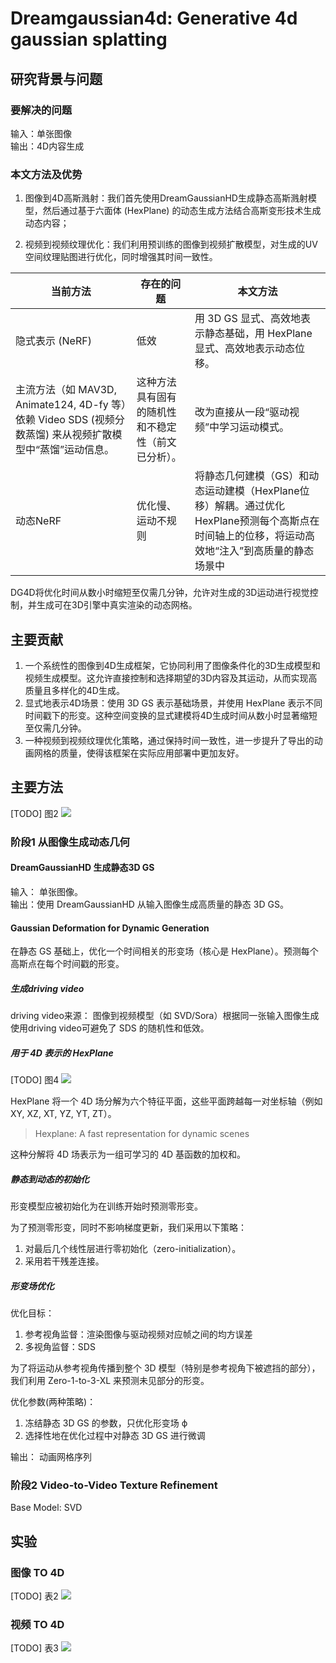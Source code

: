 # Dreamgaussian4d: Generative 4d gaussian splatting

## 研究背景与问题

### 要解决的问题

输入：单张图像  
输出：4D内容生成

### 本文方法及优势

1. 图像到4D高斯溅射：我们首先使用DreamGaussianHD生成静态高斯溅射模型，然后通过基于六面体 (HexPlane) 的动态生成方法结合高斯变形技术生成动态内容；

2. 视频到视频纹理优化：我们利用预训练的图像到视频扩散模型，对生成的UV空间纹理贴图进行优化，同时增强其时间一致性。

|当前方法|存在的问题|本文方法|
|---|---|---|
|隐式表示 (NeRF)|低效|用 3D GS 显式、高效地表示静态基础，用 HexPlane 显式、高效地表示动态位移。|
|主流方法（如 MAV3D, Animate124, 4D-fy 等）依赖 Video SDS (视频分数蒸馏) 来从视频扩散模型中“蒸馏”运动信息。|这种方法具有固有的随机性和不稳定性（前文已分析）。|改为直接从一段“驱动视频”中学习运动模式。|
|动态NeRF|优化慢、运动不规则|将静态几何建模（GS）和动态运动建模（HexPlane位移）解耦。通过优化HexPlane预测每个高斯点在时间轴上的位移，将运动高效地“注入”到高质量的静态场景中|

DG4D将优化时间从数小时缩短至仅需几分钟，允许对生成的3D运动进行视觉控制，并生成可在3D引擎中真实渲染的动态网格。

## 主要贡献

1. 一个系统性的图像到4D生成框架，它协同利用了图像条件化的3D生成模型和视频生成模型。这允许直接控制和选择期望的3D内容及其运动，从而实现高质量且多样化的4D生成。
2. 显式地表示4D场景：使用 3D GS 表示基础场景，并使用 HexPlane 表示不同时间戳下的形变。这种空间变换的显式建模将4D生成时间从数小时显著缩短至仅需几分钟。
3. 一种视频到视频纹理优化策略，通过保持时间一致性，进一步提升了导出的动画网格的质量，使得该框架在实际应用部署中更加友好。

## 主要方法

[TODO] 图2
![](./assets/111-图2.png) 

### 阶段1 从图像生成动态几何

#### DreamGaussianHD 生成静态3D GS

输入： 单张图像。  
输出：使用 DreamGaussianHD 从输入图像生成高质量的静态 3D GS。

#### Gaussian Deformation for Dynamic Generation

在静态 GS 基础上，优化一个时间相关的形变场（核心是 HexPlane）。预测每个高斯点在每个时间戳的形变。

##### 生成driving video

driving video来源： 图像到视频模型（如 SVD/Sora）根据同一张输入图像生成
使用driving video可避免了 SDS 的随机性和低效。

##### 用于 4D 表示的 HexPlane

[TODO] 图4
![](./assets/111-图4.png) 

HexPlane 将一个 4D 场分解为六个特征平面，这些平面跨越每一对坐标轴（例如 XY, XZ, XT, YZ, YT, ZT）。

> Hexplane: A fast representation for dynamic scenes

这种分解将 4D 场表示为一组可学习的 4D 基函数的加权和。  

##### 静态到动态的初始化

形变模型应被初始化为在训练开始时预测零形变。

为了预测零形变，同时不影响梯度更新，我们采用以下策略：
1. 对最后几个线性层进行零初始化（zero-initialization）。
2. 采用若干残差连接。

##### 形变场优化

优化目标：

1. 参考视角监督：渲染图像与驱动视频对应帧之间的均方误差
2. 多视角监督：SDS

为了将运动从参考视角传播到整个 3D 模型（特别是参考视角下被遮挡的部分），我们利用 Zero-1-to-3-XL 来预测未见部分的形变。

优化参数(两种策略)：
1. 冻结静态 3D GS 的参数，只优化形变场 ϕ
2. 选择性地在优化过程中对静态 3D GS 进行微调

输出： 动画网格序列

### 阶段2 Video-to-Video Texture Refinement

Base Model: SVD

## 实验

### 图像 TO 4D

[TODO] 表2
![](./assets/111-表2.png) 

### 视频 TO 4D

[TODO] 表3
![](./assets/111-表3.png) 